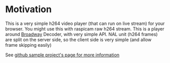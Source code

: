 # Motivation

This is a very simple h264 video player (that can run on live stream) for your browser.
You might use this with raspicam raw h264 stream.
This is a player around [Broadway](https://github.com/mbebenita/Broadway) Decoder, with very simple API.
NAL unit (h264 frames) are split on the server side, so the client side is very simple (and allow frame skipping easily)


See [github sample project's page for more information](https://github.com/131/h264-live-player)

